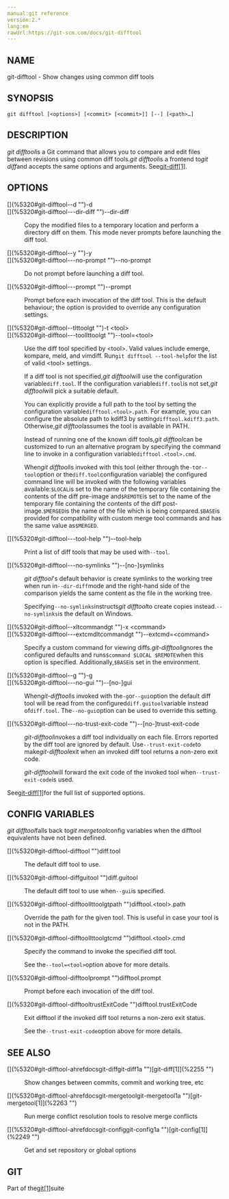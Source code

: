 ```yaml
---
manual:git reference
version:2.*
lang:en
rawUrl:https://git-scm.com/docs/git-difftool
---
```



## [](%5320#_name "")NAME<a name="_name"></a>


git-difftool - Show changes using common diff tools





## [](%5320#_synopsis "")SYNOPSIS<a name="_synopsis"></a>

```
git difftool [<options>] [<commit> [<commit>]] [--] [<path>…​]
```




## [](%5320#_description "")DESCRIPTION<a name="_description"></a>


<em>git difftool</em>is a Git command that allows you to compare and edit files between revisions using common diff tools.<em>git difftool</em>is a frontend to<em>git diff</em>and accepts the same options and arguments. See[git-diff[1]](%2255  "").





## [](%5320#_options "")OPTIONS<a name="_options"></a>
<dl><dt id='git-difftool--d'>[](%5320#git-difftool--d "")-d</dt><dt id='git-difftool---dir-diff'>[](%5320#git-difftool---dir-diff "")--dir-diff</dt><dd>

Copy the modified files to a temporary location and perform a directory diff on them. This mode never prompts before launching the diff tool.

</dd><dt id='git-difftool--y'>[](%5320#git-difftool--y "")-y</dt><dt id='git-difftool---no-prompt'>[](%5320#git-difftool---no-prompt "")--no-prompt</dt><dd>

Do not prompt before launching a diff tool.

</dd><dt id='git-difftool---prompt'>[](%5320#git-difftool---prompt "")--prompt</dt><dd>

Prompt before each invocation of the diff tool. This is the default behaviour; the option is provided to override any configuration settings.

</dd><dt id='git-difftool--tlttoolgt'>[](%5320#git-difftool--tlttoolgt "")-t &lt;tool&gt;</dt><dt id='git-difftool---toollttoolgt'>[](%5320#git-difftool---toollttoolgt "")--tool=&lt;tool&gt;</dt><dd>

Use the diff tool specified by &lt;tool&gt;. Valid values include emerge, kompare, meld, and vimdiff. Run`git difftool --tool-help`for the list of valid &lt;tool&gt; settings.



If a diff tool is not specified,<em>git difftool</em>will use the configuration variable`diff.tool`. If the configuration variable`diff.tool`is not set,<em>git difftool</em>will pick a suitable default.




You can explicitly provide a full path to the tool by setting the configuration variable`difftool.<tool>.path`. For example, you can configure the absolute path to kdiff3 by setting`difftool.kdiff3.path`. Otherwise,<em>git difftool</em>assumes the tool is available in PATH.




Instead of running one of the known diff tools,<em>git difftool</em>can be customized to run an alternative program by specifying the command line to invoke in a configuration variable`difftool.<tool>.cmd`.




When<em>git difftool</em>is invoked with this tool (either through the`-t`or`--tool`option or the`diff.tool`configuration variable) the configured command line will be invoked with the following variables available:`$LOCAL`is set to the name of the temporary file containing the contents of the diff pre-image and`$REMOTE`is set to the name of the temporary file containing the contents of the diff post-image.`$MERGED`is the name of the file which is being compared.`$BASE`is provided for compatibility with custom merge tool commands and has the same value as`$MERGED`.


</dd><dt id='git-difftool---tool-help'>[](%5320#git-difftool---tool-help "")--tool-help</dt><dd>

Print a list of diff tools that may be used with`--tool`.

</dd><dt id='git-difftool---no-symlinks'>[](%5320#git-difftool---no-symlinks "")--[no-]symlinks</dt><dd>

<em>git difftool</em>&#39;s default behavior is create symlinks to the working tree when run in`--dir-diff`mode and the right-hand side of the comparison yields the same content as the file in the working tree.



Specifying`--no-symlinks`instructs<em>git difftool</em>to create copies instead.`--no-symlinks`is the default on Windows.


</dd><dt id='git-difftool--xltcommandgt'>[](%5320#git-difftool--xltcommandgt "")-x &lt;command&gt;</dt><dt id='git-difftool---extcmdltcommandgt'>[](%5320#git-difftool---extcmdltcommandgt "")--extcmd=&lt;command&gt;</dt><dd>

Specify a custom command for viewing diffs.<em>git-difftool</em>ignores the configured defaults and runs`$command $LOCAL $REMOTE`when this option is specified. Additionally,`$BASE`is set in the environment.

</dd><dt id='git-difftool--g'>[](%5320#git-difftool--g "")-g</dt><dt id='git-difftool---no-gui'>[](%5320#git-difftool---no-gui "")--[no-]gui</dt><dd>

When<em>git-difftool</em>is invoked with the`-g`or`--gui`option the default diff tool will be read from the configured`diff.guitool`variable instead of`diff.tool`. The`--no-gui`option can be used to override this setting.

</dd><dt id='git-difftool---no-trust-exit-code'>[](%5320#git-difftool---no-trust-exit-code "")--[no-]trust-exit-code</dt><dd>

<em>git-difftool</em>invokes a diff tool individually on each file. Errors reported by the diff tool are ignored by default. Use`--trust-exit-code`to make<em>git-difftool</em>exit when an invoked diff tool returns a non-zero exit code.



<em>git-difftool</em>will forward the exit code of the invoked tool when`--trust-exit-code`is used.


</dd></dl>


See[git-diff[1]](%2255  "")for the full list of supported options.





## [](%5320#_config_variables "")CONFIG VARIABLES<a name="_config_variables"></a>


<em>git difftool</em>falls back to<em>git mergetool</em>config variables when the difftool equivalents have not been defined.


<dl><dt id='git-difftool-difftool'>[](%5320#git-difftool-difftool "")diff.tool</dt><dd>

The default diff tool to use.

</dd><dt id='git-difftool-diffguitool'>[](%5320#git-difftool-diffguitool "")diff.guitool</dt><dd>

The default diff tool to use when`--gui`is specified.

</dd><dt id='git-difftool-difftoollttoolgtpath'>[](%5320#git-difftool-difftoollttoolgtpath "")difftool.&lt;tool&gt;.path</dt><dd>

Override the path for the given tool. This is useful in case your tool is not in the PATH.

</dd><dt id='git-difftool-difftoollttoolgtcmd'>[](%5320#git-difftool-difftoollttoolgtcmd "")difftool.&lt;tool&gt;.cmd</dt><dd>

Specify the command to invoke the specified diff tool.



See the`--tool=<tool>`option above for more details.


</dd><dt id='git-difftool-difftoolprompt'>[](%5320#git-difftool-difftoolprompt "")difftool.prompt</dt><dd>

Prompt before each invocation of the diff tool.

</dd><dt id='git-difftool-difftooltrustExitCode'>[](%5320#git-difftool-difftooltrustExitCode "")difftool.trustExitCode</dt><dd>

Exit difftool if the invoked diff tool returns a non-zero exit status.



See the`--trust-exit-code`option above for more details.


</dd></dl>



## [](%5320#_see_also "")SEE ALSO<a name="_see_also"></a>
<dl><dt id='git-difftool-ahrefdocsgit-diffgit-diff1a'>[](%5320#git-difftool-ahrefdocsgit-diffgit-diff1a "")[git-diff[1]](%2255  "")</dt><dd>

Show changes between commits, commit and working tree, etc

</dd><dt id='git-difftool-ahrefdocsgit-mergetoolgit-mergetool1a'>[](%5320#git-difftool-ahrefdocsgit-mergetoolgit-mergetool1a "")[git-mergetool[1]](%2263  "")</dt><dd>

Run merge conflict resolution tools to resolve merge conflicts

</dd><dt id='git-difftool-ahrefdocsgit-configgit-config1a'>[](%5320#git-difftool-ahrefdocsgit-configgit-config1a "")[git-config[1]](%2249  "")</dt><dd>

Get and set repository or global options

</dd></dl>



## [](%5320#_git "")GIT<a name="_git"></a>


Part of the[git[1]](%2248  "")suite





